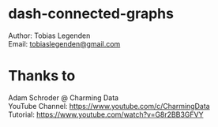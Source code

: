 # dash-connected-graphs
Author: Tobias Legenden \
Email: tobiaslegenden@gmail.com
# Thanks to
Adam Schroder @ Charming Data \
YouTube Channel: https://www.youtube.com/c/CharmingData \
Tutorial: https://www.youtube.com/watch?v=G8r2BB3GFVY
